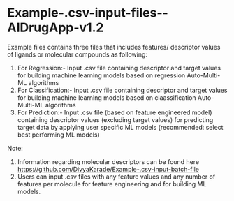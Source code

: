 # Example-.csv-input-files--AIDrugApp-v1.2

Example files contains three files that includes features/ descriptor values of ligands or molecular compounds as following:
1. For Regression:- Input .csv file containing descriptor and target values for building machine learning models based on regression Auto-Multi-ML algorithms
2. For Classification:- Input .csv file containing descriptor and target values for building machine learning models based on claassification Auto-Multi-ML algorithms
3. For Prediction:- Input .csv file (based on feature engineered model) containing descriptor values (excluding target values) for predicting target data by applying user specific ML models (recommended: select best performing ML models)

Note: 
1. Information regarding molecular descriptors can be found here https://github.com/DivyaKarade/Example-.csv-input-batch-file 
2. Users can input .csv files with any feature values and any number of features per molecule for feature engineering and for building ML models.
